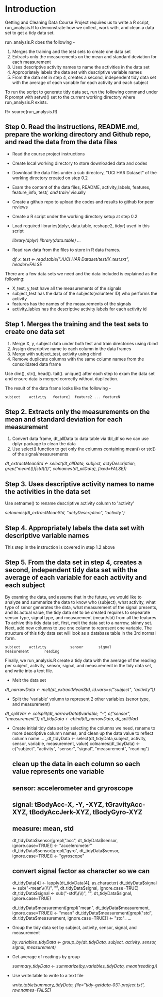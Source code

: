 # **Introduction**

Getting and Cleaning Data Course Project requires us to write a R script, run_analysis.R to demonstrate how we collect, work with, and clean a data set to get a tidy data set. 

run_analysis.R does the following -

1. Merges the training and the test sets to create one data set
2. Extracts only the measurements on the mean and standard deviation for each measurement
3. Uses descriptive activity names to name the activities in the data set
4. Appropriately labels the data set with descriptive variable names
5. From the data set in step 4, creates a second, independent tidy data set with the average of each variable for each activity and each subject

To run the script to generate tidy data set, run the following command under R prompt with setwd() set to the current working directory where run_analysis.R exists.

R> source(run_analysis.R)

## **Step 0. Read the instructions, README.md, prepare the working directory and Github repo, and read the data from the data files**

* Read the course project instructions
* Create local working directory to store downloaded data and codes
* Download the data files under a sub directory, "UCI HAR Dataset" of the working directory created on step 0.2
* Exam the content of the data files, README, activity_labels, features, feature_info, test/*, and train/* visually
* Create a github repo to upload the codes and results to github for peer reviews
* Create a R script under the working directory setup at step 0.2
* Load required libraries(dplyr, data.table, reshape2, tidyr) used in this script

     _library(dplyr)_
    _library(data.table)_
    _..._

* Read raw data from the files to store in R data frames. 

     _df_x_test <- read.table("./UCI HAR Dataset/test/X_test.txt", header=FALSE_

There are a few data sets we need and the data included is explained as the following:
* X_test, y_test have all the measurements of the signals
* subject_test has the data of the subjects(volunteer ID) who performs the activity
* features has the names of the measurements of the signals
* activity_lables has the descriptive activity labels for each activity id

## **Step 1. Merges the training and the test sets to create one data set**

1. Merge X, y, subject data under both test and train directories using rbind
2. Assign descriptive name to each column in the data frames
3. Merge with subject_test, activity using cbind
4. Remove duplicate columns with the same column names from the consolidated data frame

Use dim(), str(), head(). tail(). unique() after each step to exam the data set and ensure data is merged correctly without duplication.

The result of the data frame looks like the following -

    subject    activity   feature1  feature2 ... featureN

## **Step 2. Extracts only the measurements on the mean and standard deviation for each measurement**

1. Convert data frame, dt_allData to data table via tbl_df so we can use dplyr package to clean the data
2. Use select() function to get only the columns containing mean() or std() of the signal/measurements

_dt_extractMeanStd <- select(dt_allData, subject, actyDescription, grep("mean\\(\\)|std\\(\\)", colnames(dt_allData), fixed=FALSE))_

## **Step 3. Uses descriptive activity names to name the activities in the data set**

Use setname() to rename descriptive activity column to 'activity'

_setnames(dt_extractMeanStd, "actyDescription", "activity")_

## **Step 4. Appropriately labels the data set with descriptive variable names**

This step in the instruction is covered in step 1.2 above

## **Step 5. From the data set in step 4, creates a second, independent tidy data set with the average of each variable for each activity and each subject**

By examing the data, and assume that in the future, we would like to analyze and summarize the data to know who (subject), what activity,  what type of senor generates the data, what measurement of the signal presents, and its actual value, the tidy data set to be created requires to sepearate sensor type, signal type, and measurement (mean/std) from all the features. To achive this tidy data set, first, melt the data set to a narrow, skinny set. Next, add new columns to use one column to represent one variable.  The structure of this tidy data set will look as a database table in the 3rd normal form.

    subject    activity           sensor       signal             measurement       reading

Finally, we run_analysis.R create a tidy data with the average of the reading per subject, activity, sensor, signal, and measurement in the tidy data set, and write into a text file.

* Melt the data set

_dt_narrowData <- melt(dt_extractMeanStd, id.vars=c("subject", "activity"))_

* Split the 'variable' volumn to represent 2 other variables (senor type, and measurement)

_dt_splitVar <- colsplit(dt_narrowData$variable, "-", c("sensor", "measurement"))
dt_tidyData <- cbind(dt_narrowData, dt_splitVar)_

* Create initial tidy data set by selecting the columns we need, rename  to more descriptive column names, and clean up the data value to reflect column name
...
	_dt_tidyData <- select(dt_tidyData,subject, activity, sensor, variable, measurement, value)
	colnames(dt_tidyData) <- c("subject", "activity", "sensor", "signal", "measurement", "reading")
	## clean up the data in each column so each value represents one variable
	## sensor: accelerometer and gryroscope
	## signal: tBodyAcc-X, -Y, -XYZ, tGravityAcc-XYZ, tBodyAccJerk-XYZ, tBodyGyro-XYZ
	## measure: mean, std

	dt_tidyData$sensor[grepl("acc", dt_tidyData$sensor, ignore.case=TRUE)] <- "accelerometer"
	dt_tidyData$sensor[grepl("gyro", dt_tidyData$sensor, ignore.case=TRUE)] <- "gyroscope"

	## convert signal factor as character so we can 
	dt_tidyData[4] <- lapply(dt_tidyData[4], as.character)
	dt_tidyData$signal <- sub("-mean\\(\\)", "", dt_tidyData$signal, ignore.case=TRUE)
	dt_tidyData$signal <- sub("-std\\(\\)", "", dt_tidyData$signal, ignore.case=TRUE)

	dt_tidyData$measurement[grepl("mean", dt_tidyData$measurement, ignore.case=TRUE)] <- "mean"
	dt_tidyData$measurement[grepl("std", dt_tidyData$measurement, ignore.case=TRUE)] <- "std"_
...

* Group the tidy data set by subject, activity, sensor, signal, and measurement

	_by_variables_tidyData <- group_by(dt_tidyData, subject, activity, sensor, signal, measurement)_

* Get average of readings by group

	_summary_tidyData <- summarize(by_variables_tidyData, mean(reading))_

* Use write.table to write to a text file

	_write.table(summary_tidyData, file="tidy-getdata-031-project.txt", row.names=FALSE)_


